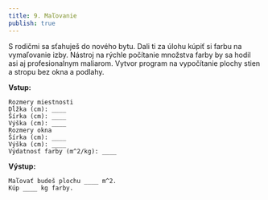 ```yaml
---
title: 9. Maľovanie
publish: true
---
```


S rodičmi sa sťahuješ do nového bytu. Dali ti za úlohu kúpiť si farbu na vymaľovanie izby. Nástroj na rýchle počítanie množstva farby by sa hodil asi aj profesionalnym maliarom. Vytvor program na vypočítanie plochy stien a stropu bez okna a podlahy.


**Vstup:**
```
Rozmery miestnosti
Dĺžka (cm): ____
Šírka (cm): ____
Výška (cm): ____
Rozmery okna
Šírka (cm): ____
Výška (cm): ____
Výdatnosť farby (m^2/kg): ____
```

**Výstup:**
```
Maľovať budeš plochu ____ m^2.
Kúp ____ kg farby.
```
